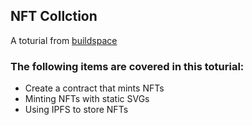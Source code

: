## NFT Collction

A toturial from [buildspace](https://buildspace.so/p) 

### The following items are covered in this toturial:
- Create a contract that mints NFTs
- Minting NFTs with static SVGs
- Using IPFS to store NFTs
